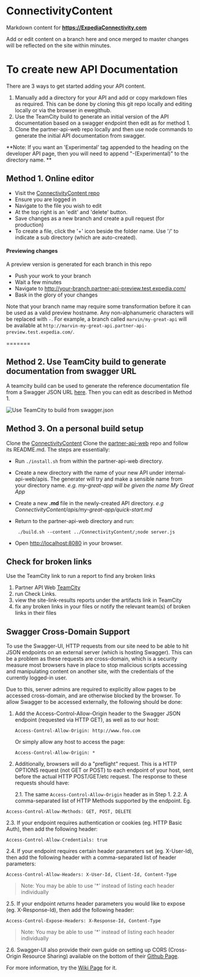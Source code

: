 # ConnectivityContent

Markdown content for **https://ExpediaConnectivity.com**

Add or edit content on a branch here and once merged to master changes will be reflected on the site within minutes.


# To create new API Documentation

There are 3 ways to get started adding your API content.

1. Manually add a directory for your API and add or copy markdown files as required.  This can be done by cloning this git repo locally and editing locally or via the browser in ewegithub.
2. Use the TeamCity build to generate an initial version of the API documentation based on a swagger endpoint then edit as for method 1.
3. Clone the partner-api-web repo locally and then use node commands to generate the initial API documentation from swagger.

**Note: If you want an 'Experimental' tag appended to the heading on the developer API page, then you will need to append "-(Experimental)" to the directory name. **


## Method 1. Online editor

- Visit the [ConnectivityContent repo](https://github.com/ExpediaInc/ConnectivityContent)
- Ensure you are logged in
- Navigate to the file you wish to edit
- At the top right is an 'edit' and 'delete' button.
- Save changes as a new branch and create a pull request (for production)
- To create a file, click the '+' icon beside the folder name.  Use '/' to indicate a sub directory (which are auto-created).

#### Previewing changes
A preview version is generated for each branch in this repo
- Push your work to your branch
- Wait a few minutes 
- Navigate to http://your-branch.partner-api-preview.test.expedia.com/
- Bask in the glory of your changes

Note that your branch name may require some transformation before it can be used as a valid preview hostname.  Any non-alphanumeric characters will be replaced with `-`.  For example, a branch called `marvin/my-great-api` will be available at `http://marvin-my-great-api.partner-api-preview.test.expedia.com/`.

=======
## Method 2. Use TeamCity build to generate documentation from swagger URL

A teamcity build can be used to generate the reference documentation file from a Swagger JSON URL [here](https://eps-teamcity.tools.expedia.com/viewType.html?buildTypeId=partner_api_web1CommitPhase_SwaggerScript).
Then you can edit as described in Method 1.

![Use TeamCity to build from swagger.json](https://expediaconnectivity.com/images/build-from-swagger-json.png)

## Method 3. On a personal build setup
Clone the [ConnectivityContent](https://github.com/ExpediaInc/ConnectivityContent)
Clone the [partner-api-web](https://github.com/ExpediaInc/partner-api-web) repo and follow its README.md.
The steps are essentially:
- Run ```./install.sh``` from within the partner-api-web directory.
- Create a new directory with the name of your new API under internal-api-web/apis. The generater will try and make a sensible name from your directory name. *e.g. my-great-app will be given the name My Great App*
- Create a new **.md** file in the newly-created API directory. *e.g ConnectivityContent/apis/my-great-app/quick-start.md*
- Return to the partner-api-web directory and run:

  ```
   ./build.sh --content ../ConnectivityContent/;node server.js
  ```
- Open [http://localhost:8080](http://localhost:8080) in your browser.


## Check for broken links

Use the TeamCity link to run a report to find any broken links

1. Partner API Web [TeamCity](https://eps-teamcity.tools.expedia.com/project.html?projectId=partner_api_web&branch_partner_api_web1CommitPhase=__all_branches__)
2. run Check Links. 
3. view the site-link-results reports under the artifacts link in TeamCity
4. fix any broken links in your files or notify the relevant team(s) of broken links in their files


## Swagger Cross-Domain Support
To use the Swagger-UI, HTTP requests from our site need to be able to hit JSON endpoints on an external server (which is hosting Swagger).  This can be a problem as these requests
are cross-domain, which is a security measure most browsers have in place to stop malicious scripts accessing and manipulating content on another site, with the credentials of the
currently logged-in user.

Due to this, server admins are required to explicitly allow pages to be accessed cross-domain, and are otherwise blocked by the browser. To allow Swagger to be accessed externally,
the following should be done:

1. Add the Access-Control-Allow-Origin header to the Swagger JSON endpoint (requested via HTTP GET), as well as  to our host:

   ```
   Access-Control-Allow-Origin: http://www.foo.com
   ```
   Or simply allow any host to access the page:
   ```
   Access-Control-Allow-Origin: *
   ```
2. Additionally, browsers will do a "preflight" request.  This is a HTTP OPTIONS request (not GET or POST) to each endpoint of your host, sent before the actual HTTP POST/GET/etc request.  The response to these requests should have:
  
   2.1. The same ```Access-Control-Allow-Origin``` header as in Step 1.
   2.2. A comma-separated list of HTTP Methods supported by the endpoint. Eg.

  ```
  Access-Control-Allow-Methods: GET, POST, DELETE
  ```
   2.3. If your endpoint requires authentication or cookies (eg. HTTP Basic Auth), then add the following header:
   
   ```
   Access-Control-Allow-Credentials: true
   ```
   2.4. If your endpoint requires certain header parameters set (eg. X-User-Id), then add the following header with a comma-separated list of header parameters:
   
   ```
   Access-Control-Allow-Headers: X-User-Id, Client-Id, Content-Type
   ```
   > Note: You may be able to use '*' instead of listing each header individually
   
   2.5. If your endpoint *returns* header parameters you would like to expose (eg. X-Response-Id), then add the following header:
   
   ```
   Access-Control-Expose-Headers: X-Response-Id, Content-Type
   ```
   > Note: You may be able to use '*' instead of listing each header individually
   
   2.6. Swagger-UI also provide their own guide on setting up CORS (Cross-Origin Resource Sharing) available on the bottom of their [Github Page](https://github.com/swagger-api/swagger-ui#cors-support]).
   
  For more information, try the [Wiki Page](https://en.wikipedia.org/wiki/Cross-origin_resource_sharing#Preflight_example) for it.
  
